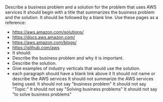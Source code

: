 Describe a business problem and a solution for the problem that uses AWS services
It should begin with a title that summarizes the business problem and the solution.
It should be followed by a blank line.
Use these pages as a reference:
- https://aws.amazon.com/solutions/
- https://docs.aws.amazon.com/
- https://aws.amazon.com/blogs/
- https://github.com/aws
- It should:
- Describe the business problem and why it is important.
- Describe the solution.
- Give examples of industry verticals that would use the solution.
- each paragraph should have a blank link above it
  It should not name or describe the AWS services
  It should not summarize the AWS services being used.
  It should not say "business problem"
  It should not say  "Topic:"
  It should not say "Solving business problems"
  It should not say "to solve business problems"

